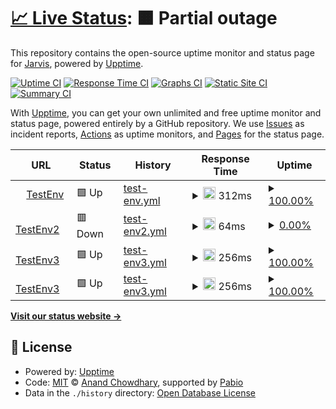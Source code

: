 # [📈 Live Status](https://Jarvis.github.io/Jarvis-Health-Check): <!--live status--> **🟧 Partial outage**

This repository contains the open-source uptime monitor and status page for [Jarvis](https://Jarvis.github.io/Jarvis-Health-Check), powered by [Upptime](https://github.com/upptime/upptime).

[![Uptime CI](https://github.com/Jarvis/Jarvis-Health-Check/workflows/Uptime%20CI/badge.svg)](https://github.com/Jarvis/Jarvis-Health-Check/actions?query=workflow%3A%22Uptime+CI%22)
[![Response Time CI](https://github.com/Jarvis/Jarvis-Health-Check/workflows/Response%20Time%20CI/badge.svg)](https://github.com/Jarvis/Jarvis-Health-Check/actions?query=workflow%3A%22Response+Time+CI%22)
[![Graphs CI](https://github.com/Jarvis/Jarvis-Health-Check/workflows/Graphs%20CI/badge.svg)](https://github.com/Jarvis/Jarvis-Health-Check/actions?query=workflow%3A%22Graphs+CI%22)
[![Static Site CI](https://github.com/Jarvis/Jarvis-Health-Check/workflows/Static%20Site%20CI/badge.svg)](https://github.com/Jarvis/Jarvis-Health-Check/actions?query=workflow%3A%22Static+Site+CI%22)
[![Summary CI](https://github.com/Jarvis/Jarvis-Health-Check/workflows/Summary%20CI/badge.svg)](https://github.com/Jarvis/Jarvis-Health-Check/actions?query=workflow%3A%22Summary+CI%22)

With [Upptime](https://upptime.js.org), you can get your own unlimited and free uptime monitor and status page, powered entirely by a GitHub repository. We use [Issues](https://github.com/Jarvis/Jarvis-Health-Check/issues) as incident reports, [Actions](https://github.com/Jarvis/Jarvis-Health-Check/actions) as uptime monitors, and [Pages](https://Jarvis.github.io/Jarvis-Health-Check) for the status page.

<!--start: status pages-->
<!-- This summary is generated by Upptime (https://github.com/upptime/upptime) -->
<!-- Do not edit this manually, your changes will be overwritten -->
<!-- prettier-ignore -->
| URL | Status | History | Response Time | Uptime |
| --- | ------ | ------- | ------------- | ------ |
| <img alt="" src="https://icons.duckduckgo.com/ip3/it.wikipedia.org.ico" height="13"> [TestEnv](https://it.wikipedia.org/wiki/Cartoon_Network) | 🟩 Up | [test-env.yml](https://github.com/HasanSaeed01/Jarvis-Health-Check/commits/HEAD/history/test-env.yml) | <details><summary><img alt="Response time graph" src="./graphs/test-env/response-time-week.png" height="20"> 312ms</summary><br><a href="https://Jarvis.github.io/Jarvis-Health-Check/history/test-env"><img alt="Response time 312" src="https://img.shields.io/endpoint?url=https%3A%2F%2Fraw.githubusercontent.com%2FHasanSaeed01%2FJarvis-Health-Check%2FHEAD%2Fapi%2Ftest-env%2Fresponse-time.json"></a><br><a href="https://Jarvis.github.io/Jarvis-Health-Check/history/test-env"><img alt="24-hour response time 339" src="https://img.shields.io/endpoint?url=https%3A%2F%2Fraw.githubusercontent.com%2FHasanSaeed01%2FJarvis-Health-Check%2FHEAD%2Fapi%2Ftest-env%2Fresponse-time-day.json"></a><br><a href="https://Jarvis.github.io/Jarvis-Health-Check/history/test-env"><img alt="7-day response time 312" src="https://img.shields.io/endpoint?url=https%3A%2F%2Fraw.githubusercontent.com%2FHasanSaeed01%2FJarvis-Health-Check%2FHEAD%2Fapi%2Ftest-env%2Fresponse-time-week.json"></a><br><a href="https://Jarvis.github.io/Jarvis-Health-Check/history/test-env"><img alt="30-day response time 312" src="https://img.shields.io/endpoint?url=https%3A%2F%2Fraw.githubusercontent.com%2FHasanSaeed01%2FJarvis-Health-Check%2FHEAD%2Fapi%2Ftest-env%2Fresponse-time-month.json"></a><br><a href="https://Jarvis.github.io/Jarvis-Health-Check/history/test-env"><img alt="1-year response time 312" src="https://img.shields.io/endpoint?url=https%3A%2F%2Fraw.githubusercontent.com%2FHasanSaeed01%2FJarvis-Health-Check%2FHEAD%2Fapi%2Ftest-env%2Fresponse-time-year.json"></a></details> | <details><summary><a href="https://Jarvis.github.io/Jarvis-Health-Check/history/test-env">100.00%</a></summary><a href="https://Jarvis.github.io/Jarvis-Health-Check/history/test-env"><img alt="All-time uptime 100.00%" src="https://img.shields.io/endpoint?url=https%3A%2F%2Fraw.githubusercontent.com%2FHasanSaeed01%2FJarvis-Health-Check%2FHEAD%2Fapi%2Ftest-env%2Fuptime.json"></a><br><a href="https://Jarvis.github.io/Jarvis-Health-Check/history/test-env"><img alt="24-hour uptime 100.00%" src="https://img.shields.io/endpoint?url=https%3A%2F%2Fraw.githubusercontent.com%2FHasanSaeed01%2FJarvis-Health-Check%2FHEAD%2Fapi%2Ftest-env%2Fuptime-day.json"></a><br><a href="https://Jarvis.github.io/Jarvis-Health-Check/history/test-env"><img alt="7-day uptime 100.00%" src="https://img.shields.io/endpoint?url=https%3A%2F%2Fraw.githubusercontent.com%2FHasanSaeed01%2FJarvis-Health-Check%2FHEAD%2Fapi%2Ftest-env%2Fuptime-week.json"></a><br><a href="https://Jarvis.github.io/Jarvis-Health-Check/history/test-env"><img alt="30-day uptime 100.00%" src="https://img.shields.io/endpoint?url=https%3A%2F%2Fraw.githubusercontent.com%2FHasanSaeed01%2FJarvis-Health-Check%2FHEAD%2Fapi%2Ftest-env%2Fuptime-month.json"></a><br><a href="https://Jarvis.github.io/Jarvis-Health-Check/history/test-env"><img alt="1-year uptime 100.00%" src="https://img.shields.io/endpoint?url=https%3A%2F%2Fraw.githubusercontent.com%2FHasanSaeed01%2FJarvis-Health-Check%2FHEAD%2Fapi%2Ftest-env%2Fuptime-year.json"></a></details>
| <img alt="" src="https://icons.duckduckgo.com/ip3/chatgpt.com.ico" height="13"> [TestEnv2](https://chatgpt.com) | 🟥 Down | [test-env2.yml](https://github.com/HasanSaeed01/Jarvis-Health-Check/commits/HEAD/history/test-env2.yml) | <details><summary><img alt="Response time graph" src="./graphs/test-env2/response-time-week.png" height="20"> 64ms</summary><br><a href="https://Jarvis.github.io/Jarvis-Health-Check/history/test-env2"><img alt="Response time 64" src="https://img.shields.io/endpoint?url=https%3A%2F%2Fraw.githubusercontent.com%2FHasanSaeed01%2FJarvis-Health-Check%2FHEAD%2Fapi%2Ftest-env2%2Fresponse-time.json"></a><br><a href="https://Jarvis.github.io/Jarvis-Health-Check/history/test-env2"><img alt="24-hour response time 53" src="https://img.shields.io/endpoint?url=https%3A%2F%2Fraw.githubusercontent.com%2FHasanSaeed01%2FJarvis-Health-Check%2FHEAD%2Fapi%2Ftest-env2%2Fresponse-time-day.json"></a><br><a href="https://Jarvis.github.io/Jarvis-Health-Check/history/test-env2"><img alt="7-day response time 64" src="https://img.shields.io/endpoint?url=https%3A%2F%2Fraw.githubusercontent.com%2FHasanSaeed01%2FJarvis-Health-Check%2FHEAD%2Fapi%2Ftest-env2%2Fresponse-time-week.json"></a><br><a href="https://Jarvis.github.io/Jarvis-Health-Check/history/test-env2"><img alt="30-day response time 64" src="https://img.shields.io/endpoint?url=https%3A%2F%2Fraw.githubusercontent.com%2FHasanSaeed01%2FJarvis-Health-Check%2FHEAD%2Fapi%2Ftest-env2%2Fresponse-time-month.json"></a><br><a href="https://Jarvis.github.io/Jarvis-Health-Check/history/test-env2"><img alt="1-year response time 64" src="https://img.shields.io/endpoint?url=https%3A%2F%2Fraw.githubusercontent.com%2FHasanSaeed01%2FJarvis-Health-Check%2FHEAD%2Fapi%2Ftest-env2%2Fresponse-time-year.json"></a></details> | <details><summary><a href="https://Jarvis.github.io/Jarvis-Health-Check/history/test-env2">0.00%</a></summary><a href="https://Jarvis.github.io/Jarvis-Health-Check/history/test-env2"><img alt="All-time uptime 0.00%" src="https://img.shields.io/endpoint?url=https%3A%2F%2Fraw.githubusercontent.com%2FHasanSaeed01%2FJarvis-Health-Check%2FHEAD%2Fapi%2Ftest-env2%2Fuptime.json"></a><br><a href="https://Jarvis.github.io/Jarvis-Health-Check/history/test-env2"><img alt="24-hour uptime 0.00%" src="https://img.shields.io/endpoint?url=https%3A%2F%2Fraw.githubusercontent.com%2FHasanSaeed01%2FJarvis-Health-Check%2FHEAD%2Fapi%2Ftest-env2%2Fuptime-day.json"></a><br><a href="https://Jarvis.github.io/Jarvis-Health-Check/history/test-env2"><img alt="7-day uptime 0.00%" src="https://img.shields.io/endpoint?url=https%3A%2F%2Fraw.githubusercontent.com%2FHasanSaeed01%2FJarvis-Health-Check%2FHEAD%2Fapi%2Ftest-env2%2Fuptime-week.json"></a><br><a href="https://Jarvis.github.io/Jarvis-Health-Check/history/test-env2"><img alt="30-day uptime 0.00%" src="https://img.shields.io/endpoint?url=https%3A%2F%2Fraw.githubusercontent.com%2FHasanSaeed01%2FJarvis-Health-Check%2FHEAD%2Fapi%2Ftest-env2%2Fuptime-month.json"></a><br><a href="https://Jarvis.github.io/Jarvis-Health-Check/history/test-env2"><img alt="1-year uptime 0.00%" src="https://img.shields.io/endpoint?url=https%3A%2F%2Fraw.githubusercontent.com%2FHasanSaeed01%2FJarvis-Health-Check%2FHEAD%2Fapi%2Ftest-env2%2Fuptime-year.json"></a></details>
| <img alt="" src="https://icons.duckduckgo.com/ip3/www.treccani.it.ico" height="13"> [TestEnv3](https://www.treccani.it/enciclopedia/musica/) | 🟩 Up | [test-env3.yml](https://github.com/HasanSaeed01/Jarvis-Health-Check/commits/HEAD/history/test-env3.yml) | <details><summary><img alt="Response time graph" src="./graphs/test-env3/response-time-week.png" height="20"> 256ms</summary><br><a href="https://Jarvis.github.io/Jarvis-Health-Check/history/test-env3"><img alt="Response time 256" src="https://img.shields.io/endpoint?url=https%3A%2F%2Fraw.githubusercontent.com%2FHasanSaeed01%2FJarvis-Health-Check%2FHEAD%2Fapi%2Ftest-env3%2Fresponse-time.json"></a><br><a href="https://Jarvis.github.io/Jarvis-Health-Check/history/test-env3"><img alt="24-hour response time 222" src="https://img.shields.io/endpoint?url=https%3A%2F%2Fraw.githubusercontent.com%2FHasanSaeed01%2FJarvis-Health-Check%2FHEAD%2Fapi%2Ftest-env3%2Fresponse-time-day.json"></a><br><a href="https://Jarvis.github.io/Jarvis-Health-Check/history/test-env3"><img alt="7-day response time 256" src="https://img.shields.io/endpoint?url=https%3A%2F%2Fraw.githubusercontent.com%2FHasanSaeed01%2FJarvis-Health-Check%2FHEAD%2Fapi%2Ftest-env3%2Fresponse-time-week.json"></a><br><a href="https://Jarvis.github.io/Jarvis-Health-Check/history/test-env3"><img alt="30-day response time 256" src="https://img.shields.io/endpoint?url=https%3A%2F%2Fraw.githubusercontent.com%2FHasanSaeed01%2FJarvis-Health-Check%2FHEAD%2Fapi%2Ftest-env3%2Fresponse-time-month.json"></a><br><a href="https://Jarvis.github.io/Jarvis-Health-Check/history/test-env3"><img alt="1-year response time 256" src="https://img.shields.io/endpoint?url=https%3A%2F%2Fraw.githubusercontent.com%2FHasanSaeed01%2FJarvis-Health-Check%2FHEAD%2Fapi%2Ftest-env3%2Fresponse-time-year.json"></a></details> | <details><summary><a href="https://Jarvis.github.io/Jarvis-Health-Check/history/test-env3">100.00%</a></summary><a href="https://Jarvis.github.io/Jarvis-Health-Check/history/test-env3"><img alt="All-time uptime 100.00%" src="https://img.shields.io/endpoint?url=https%3A%2F%2Fraw.githubusercontent.com%2FHasanSaeed01%2FJarvis-Health-Check%2FHEAD%2Fapi%2Ftest-env3%2Fuptime.json"></a><br><a href="https://Jarvis.github.io/Jarvis-Health-Check/history/test-env3"><img alt="24-hour uptime 100.00%" src="https://img.shields.io/endpoint?url=https%3A%2F%2Fraw.githubusercontent.com%2FHasanSaeed01%2FJarvis-Health-Check%2FHEAD%2Fapi%2Ftest-env3%2Fuptime-day.json"></a><br><a href="https://Jarvis.github.io/Jarvis-Health-Check/history/test-env3"><img alt="7-day uptime 100.00%" src="https://img.shields.io/endpoint?url=https%3A%2F%2Fraw.githubusercontent.com%2FHasanSaeed01%2FJarvis-Health-Check%2FHEAD%2Fapi%2Ftest-env3%2Fuptime-week.json"></a><br><a href="https://Jarvis.github.io/Jarvis-Health-Check/history/test-env3"><img alt="30-day uptime 100.00%" src="https://img.shields.io/endpoint?url=https%3A%2F%2Fraw.githubusercontent.com%2FHasanSaeed01%2FJarvis-Health-Check%2FHEAD%2Fapi%2Ftest-env3%2Fuptime-month.json"></a><br><a href="https://Jarvis.github.io/Jarvis-Health-Check/history/test-env3"><img alt="1-year uptime 100.00%" src="https://img.shields.io/endpoint?url=https%3A%2F%2Fraw.githubusercontent.com%2FHasanSaeed01%2FJarvis-Health-Check%2FHEAD%2Fapi%2Ftest-env3%2Fuptime-year.json"></a></details>
| <img alt="" src="https://icons.duckduckgo.com/ip3/learn.microsoft.com.ico" height="13"> [TestEnv3](https://learn.microsoft.com/it-it/aspnet/core/razor-pages/?view=aspnetcore-9.0&tabs=visual-studio) | 🟩 Up | [test-env3.yml](https://github.com/HasanSaeed01/Jarvis-Health-Check/commits/HEAD/history/test-env3.yml) | <details><summary><img alt="Response time graph" src="./graphs/test-env3/response-time-week.png" height="20"> 256ms</summary><br><a href="https://Jarvis.github.io/Jarvis-Health-Check/history/test-env3"><img alt="Response time 256" src="https://img.shields.io/endpoint?url=https%3A%2F%2Fraw.githubusercontent.com%2FHasanSaeed01%2FJarvis-Health-Check%2FHEAD%2Fapi%2Ftest-env3%2Fresponse-time.json"></a><br><a href="https://Jarvis.github.io/Jarvis-Health-Check/history/test-env3"><img alt="24-hour response time 222" src="https://img.shields.io/endpoint?url=https%3A%2F%2Fraw.githubusercontent.com%2FHasanSaeed01%2FJarvis-Health-Check%2FHEAD%2Fapi%2Ftest-env3%2Fresponse-time-day.json"></a><br><a href="https://Jarvis.github.io/Jarvis-Health-Check/history/test-env3"><img alt="7-day response time 256" src="https://img.shields.io/endpoint?url=https%3A%2F%2Fraw.githubusercontent.com%2FHasanSaeed01%2FJarvis-Health-Check%2FHEAD%2Fapi%2Ftest-env3%2Fresponse-time-week.json"></a><br><a href="https://Jarvis.github.io/Jarvis-Health-Check/history/test-env3"><img alt="30-day response time 256" src="https://img.shields.io/endpoint?url=https%3A%2F%2Fraw.githubusercontent.com%2FHasanSaeed01%2FJarvis-Health-Check%2FHEAD%2Fapi%2Ftest-env3%2Fresponse-time-month.json"></a><br><a href="https://Jarvis.github.io/Jarvis-Health-Check/history/test-env3"><img alt="1-year response time 256" src="https://img.shields.io/endpoint?url=https%3A%2F%2Fraw.githubusercontent.com%2FHasanSaeed01%2FJarvis-Health-Check%2FHEAD%2Fapi%2Ftest-env3%2Fresponse-time-year.json"></a></details> | <details><summary><a href="https://Jarvis.github.io/Jarvis-Health-Check/history/test-env3">100.00%</a></summary><a href="https://Jarvis.github.io/Jarvis-Health-Check/history/test-env3"><img alt="All-time uptime 100.00%" src="https://img.shields.io/endpoint?url=https%3A%2F%2Fraw.githubusercontent.com%2FHasanSaeed01%2FJarvis-Health-Check%2FHEAD%2Fapi%2Ftest-env3%2Fuptime.json"></a><br><a href="https://Jarvis.github.io/Jarvis-Health-Check/history/test-env3"><img alt="24-hour uptime 100.00%" src="https://img.shields.io/endpoint?url=https%3A%2F%2Fraw.githubusercontent.com%2FHasanSaeed01%2FJarvis-Health-Check%2FHEAD%2Fapi%2Ftest-env3%2Fuptime-day.json"></a><br><a href="https://Jarvis.github.io/Jarvis-Health-Check/history/test-env3"><img alt="7-day uptime 100.00%" src="https://img.shields.io/endpoint?url=https%3A%2F%2Fraw.githubusercontent.com%2FHasanSaeed01%2FJarvis-Health-Check%2FHEAD%2Fapi%2Ftest-env3%2Fuptime-week.json"></a><br><a href="https://Jarvis.github.io/Jarvis-Health-Check/history/test-env3"><img alt="30-day uptime 100.00%" src="https://img.shields.io/endpoint?url=https%3A%2F%2Fraw.githubusercontent.com%2FHasanSaeed01%2FJarvis-Health-Check%2FHEAD%2Fapi%2Ftest-env3%2Fuptime-month.json"></a><br><a href="https://Jarvis.github.io/Jarvis-Health-Check/history/test-env3"><img alt="1-year uptime 100.00%" src="https://img.shields.io/endpoint?url=https%3A%2F%2Fraw.githubusercontent.com%2FHasanSaeed01%2FJarvis-Health-Check%2FHEAD%2Fapi%2Ftest-env3%2Fuptime-year.json"></a></details>

<!--end: status pages-->

[**Visit our status website →**](https://Jarvis.github.io/Jarvis-Health-Check)

## 📄 License

- Powered by: [Upptime](https://github.com/upptime/upptime)
- Code: [MIT](./LICENSE) © [Anand Chowdhary](https://anandchowdhary.com), supported by [Pabio](https://pabio.com)
- Data in the `./history` directory: [Open Database License](https://opendatacommons.org/licenses/odbl/1-0/)
